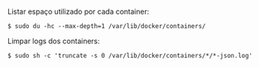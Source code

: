 
Listar espaço utilizado por cada container: 
```
$ sudo du -hc --max-depth=1 /var/lib/docker/containers/
```

Limpar logs dos containers: 
```
$ sudo sh -c 'truncate -s 0 /var/lib/docker/containers/*/*-json.log'
```
